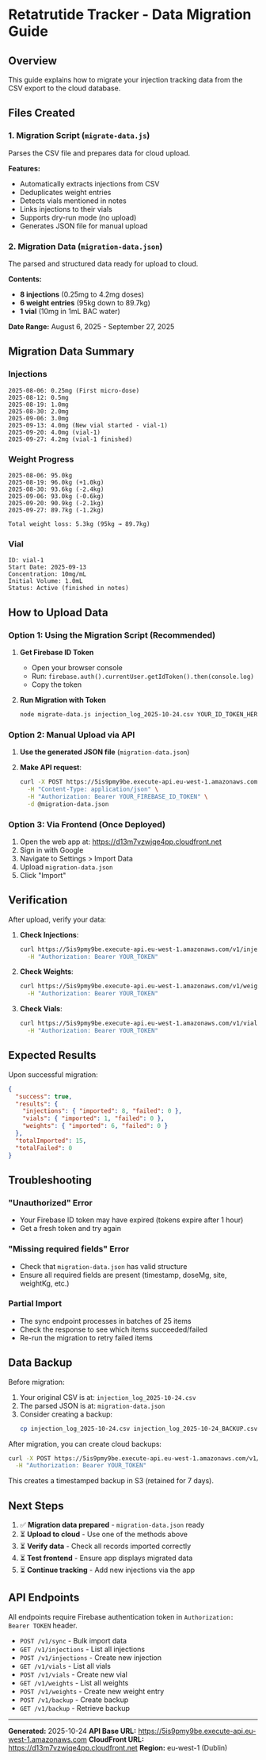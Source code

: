 # Retatrutide Tracker - Data Migration Guide

## Overview

This guide explains how to migrate your injection tracking data from the CSV export to the cloud database.

## Files Created

### 1. Migration Script (`migrate-data.js`)
Parses the CSV file and prepares data for cloud upload.

**Features:**
- Automatically extracts injections from CSV
- Deduplicates weight entries
- Detects vials mentioned in notes
- Links injections to their vials
- Supports dry-run mode (no upload)
- Generates JSON file for manual upload

### 2. Migration Data (`migration-data.json`)
The parsed and structured data ready for upload to cloud.

**Contents:**
- **8 injections** (0.25mg to 4.2mg doses)
- **6 weight entries** (95kg down to 89.7kg)
- **1 vial** (10mg in 1mL BAC water)

**Date Range:** August 6, 2025 - September 27, 2025

## Migration Data Summary

### Injections
```
2025-08-06: 0.25mg (First micro-dose)
2025-08-12: 0.5mg
2025-08-19: 1.0mg
2025-08-30: 2.0mg
2025-09-06: 3.0mg
2025-09-13: 4.0mg (New vial started - vial-1)
2025-09-20: 4.0mg (vial-1)
2025-09-27: 4.2mg (vial-1 finished)
```

### Weight Progress
```
2025-08-06: 95.0kg
2025-08-19: 96.0kg (+1.0kg)
2025-08-30: 93.6kg (-2.4kg)
2025-09-06: 93.0kg (-0.6kg)
2025-09-20: 90.9kg (-2.1kg)
2025-09-27: 89.7kg (-1.2kg)

Total weight loss: 5.3kg (95kg → 89.7kg)
```

### Vial
```
ID: vial-1
Start Date: 2025-09-13
Concentration: 10mg/mL
Initial Volume: 1.0mL
Status: Active (finished in notes)
```

## How to Upload Data

### Option 1: Using the Migration Script (Recommended)

1. **Get Firebase ID Token**
   - Open your browser console
   - Run: `firebase.auth().currentUser.getIdToken().then(console.log)`
   - Copy the token

2. **Run Migration with Token**
   ```bash
   node migrate-data.js injection_log_2025-10-24.csv YOUR_ID_TOKEN_HERE
   ```

### Option 2: Manual Upload via API

1. **Use the generated JSON file** (`migration-data.json`)

2. **Make API request**:
   ```bash
   curl -X POST https://5is9pmy9be.execute-api.eu-west-1.amazonaws.com/v1/sync \
     -H "Content-Type: application/json" \
     -H "Authorization: Bearer YOUR_FIREBASE_ID_TOKEN" \
     -d @migration-data.json
   ```

### Option 3: Via Frontend (Once Deployed)

1. Open the web app at: https://d13m7vzwjqe4pp.cloudfront.net
2. Sign in with Google
3. Navigate to Settings > Import Data
4. Upload `migration-data.json`
5. Click "Import"

## Verification

After upload, verify your data:

1. **Check Injections**:
   ```bash
   curl https://5is9pmy9be.execute-api.eu-west-1.amazonaws.com/v1/injections \
     -H "Authorization: Bearer YOUR_TOKEN"
   ```

2. **Check Weights**:
   ```bash
   curl https://5is9pmy9be.execute-api.eu-west-1.amazonaws.com/v1/weights \
     -H "Authorization: Bearer YOUR_TOKEN"
   ```

3. **Check Vials**:
   ```bash
   curl https://5is9pmy9be.execute-api.eu-west-1.amazonaws.com/v1/vials \
     -H "Authorization: Bearer YOUR_TOKEN"
   ```

## Expected Results

Upon successful migration:

```json
{
  "success": true,
  "results": {
    "injections": { "imported": 8, "failed": 0 },
    "vials": { "imported": 1, "failed": 0 },
    "weights": { "imported": 6, "failed": 0 }
  },
  "totalImported": 15,
  "totalFailed": 0
}
```

## Troubleshooting

### "Unauthorized" Error
- Your Firebase ID token may have expired (tokens expire after 1 hour)
- Get a fresh token and try again

### "Missing required fields" Error
- Check that `migration-data.json` has valid structure
- Ensure all required fields are present (timestamp, doseMg, site, weightKg, etc.)

### Partial Import
- The sync endpoint processes in batches of 25 items
- Check the response to see which items succeeded/failed
- Re-run the migration to retry failed items

## Data Backup

Before migration:
1. Your original CSV is at: `injection_log_2025-10-24.csv`
2. The parsed JSON is at: `migration-data.json`
3. Consider creating a backup:
   ```bash
   cp injection_log_2025-10-24.csv injection_log_2025-10-24_BACKUP.csv
   ```

After migration, you can create cloud backups:
```bash
curl -X POST https://5is9pmy9be.execute-api.eu-west-1.amazonaws.com/v1/backup \
  -H "Authorization: Bearer YOUR_TOKEN"
```

This creates a timestamped backup in S3 (retained for 7 days).

## Next Steps

1. ✅ **Migration data prepared** - `migration-data.json` ready
2. ⏳ **Upload to cloud** - Use one of the methods above
3. ⏳ **Verify data** - Check all records imported correctly
4. ⏳ **Test frontend** - Ensure app displays migrated data
5. ⏳ **Continue tracking** - Add new injections via the app

## API Endpoints

All endpoints require Firebase authentication token in `Authorization: Bearer TOKEN` header.

- `POST /v1/sync` - Bulk import data
- `GET /v1/injections` - List all injections
- `POST /v1/injections` - Create new injection
- `GET /v1/vials` - List all vials
- `POST /v1/vials` - Create new vial
- `GET /v1/weights` - List all weights
- `POST /v1/weights` - Create new weight entry
- `POST /v1/backup` - Create backup
- `GET /v1/backup` - Retrieve backup

---

**Generated:** 2025-10-24
**API Base URL:** https://5is9pmy9be.execute-api.eu-west-1.amazonaws.com
**CloudFront URL:** https://d13m7vzwjqe4pp.cloudfront.net
**Region:** eu-west-1 (Dublin)

